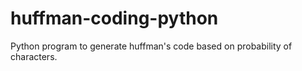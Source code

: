 # huffman-coding-python
Python program to generate huffman's code based on probability of characters.
